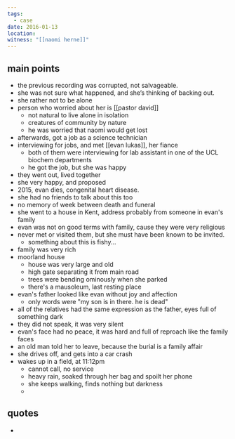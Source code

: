 ```yaml
---
tags:
  - case
date: 2016-01-13
location: 
witness: "[[naomi herne]]"
---
```

## main points
- the previous recording was corrupted, not salvageable.
- she was not sure what happened, and she’s thinking of backing out.
- she rather not to be alone
- person who worried about her is [[pastor david]]
	- not natural to live alone in isolation
	- creatures of community by nature
	- he was worried that naomi would get lost
- afterwards, got a job as a science technician
- interviewing for jobs, and met [[evan lukas]], her fiance
	- both of them were interviewing for lab assistant in one of the UCL biochem departments
	- he got the job, but she was happy
- they went out, lived together
- she very happy, and proposed
- 2015, evan dies, congenital heart disease.
- she had no friends to talk about this too
- no memory of week between death and funeral
- she went to a house in Kent, address probably from someone in evan's family
- evan was not on good terms with family, cause they were very religious
- never met or visited them, but she must have been known to be invited.
    - something about this is fishy...
- family was very rich
- moorland house
    - house was very large and old
    - high gate separating it from main road
    - trees were bending ominously when she parked
    - there's a mausoleum, last resting place
- evan's father looked like evan without joy and affection
    - only words were "my son is in there. he is dead"
- all of the relatives had the same expression as the father, eyes full of something dark
- they did not speak, it was very silent
- evan's face had no peace, it was hard and full of reproach like the family faces
- an old man told her to leave, because the burial is a family affair
- she drives off, and gets into a car crash
- wakes up in a field, at 11:12pm
    - cannot call, no service
    - heavy rain, soaked through her bag and spoilt her phone
    - she keeps walking, finds nothing but darkness
    - 

## quotes
- 